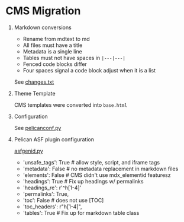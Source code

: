 # CMS Migration

1. Markdown conversions

   - Rename from mdtext to md
   - All files must have a title
   - Metadata is a single line
   - Tables must not have spaces in `|---|---|`
   - Fenced code blocks differ
   - Four spaces signal a code block adjust when it is a list

   See [changes.txt](changes.txt)

2. Theme Template

   CMS templates were converted into `base.html`

3. Configuration

   See [pelicanconf.py](../pelicanconf.py)

4. Pelican ASF plugin configuration

   [asfgenid.py](../theme/plugins/asfgenid.py)

   - 'unsafe_tags': True  # allow style, script, and iframe tags
   - 'metadata': False    # no metadata replacement in markdown files
   - 'elements': False    # CMS didn't use mdx_elementid featuresz
   - 'headings': True     # Fix up headings w/ permalinks
   - 'headings_re': r'^h[1-4]'
   - 'permalinks': True,
   - 'toc': False         # does not use [TOC]
   - 'toc_headers': r"h[1-4]",
   - 'tables': True       # Fix up for markdown table class
